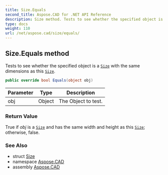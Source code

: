 ```yaml
---
title: Size.Equals
second_title: Aspose.CAD for .NET API Reference
description: Size method. Tests to see whether the specified object is a Size with the same dimensions as this Size
type: docs
weight: 110
url: /net/aspose.cad/size/equals/
---
```

## Size.Equals method

Tests to see whether the specified object is a [`Size`](../) with the same dimensions as this [`Size`](../).

```csharp
public override bool Equals(object obj)
```

| Parameter | Type | Description |
| --- | --- | --- |
| obj | Object | The Object to test. |

### Return Value

True if *obj* is a [`Size`](../) and has the same width and height as this [`Size`](../); otherwise, false.

### See Also

* struct [Size](../)
* namespace [Aspose.CAD](../../../aspose.cad/)
* assembly [Aspose.CAD](../../../)


